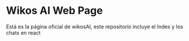 # Wikos AI Web Page

Está es la página oficial de wikosAI, este repositorio incluye el Index y los chats en react
